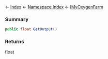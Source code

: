 ← [Index](Api-Index) ← [Namespace Index](Namespace-Index) ← [IMyOxygenFarm](SpaceEngineers.Game.ModAPI.Ingame.IMyOxygenFarm)

### Summary

```csharp
public float GetOutput()
```

### Returns

[float](https://docs.microsoft.com/en-us/dotnet/api/system.single?view=netframework-4.6)

